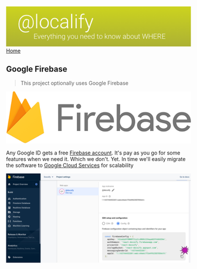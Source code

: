 ![header](../media/header.png)
[Home](../README.md) 
## Google Firebase 

> This project optionally uses Google Firebase 

![logo](../media/firebase/firebase-logo_580.png)

Any Google ID gets a free [Firebase account](https://console.firebase.google.com). It's pay as you go for some features when we need it. Which we don't. Yet. In time we'll easily migrate the software to [Google Cloud Services](https://cloud.google.com/) for scalability

![screenshot](../media/firebase/projectConfig.png)
